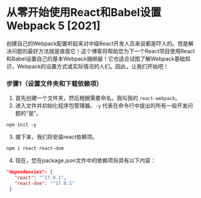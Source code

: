 # 从零开始使用React和Babel设置Webpack 5 [2021]
 
创建自己的Webpack配置听起来对中级React开发人员来说都是吓人的。但是解决问题的最好方法就是直面它！这个博客将帮助您为下一个React项目使用React和Babel设置自己的基本Webpack捆绑器！它也适合试图了解Webpack基础知识，Webpack的设置方式或实际情况的人们。因此，让我们开始吧！

### 步骤1（设置文件夹和下载依赖项）
1. 首先创建一个文件夹，然后根据需要命名。我叫我的 `react-webpack`。
2. 进入文件并初始化程序包管理器。`-y` 代表在命令行中提出的所有一般开发问题的“是”。

```dash
npm init -y
```
3. 接下来，我们将安装react依赖项。

```
npm i react react-dom
```
4. 现在，您在package.json文件中的依赖项将具有以下内容：

````json
"dependencies": {
   "react": "^17.0.1",
   "react-dom": "^17.0.1"
 }
````
